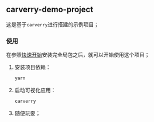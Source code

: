 ## carverry-demo-project

这是基于`carverry`进行搭建的示例项目；



### 使用

在参照[快速开始](https://github.com/xxf1996/carverry#%E5%BF%AB%E9%80%9F%E5%BC%80%E5%A7%8B)安装完全局包之后，就可以开始使用这个项目；

1. 安装项目依赖：

   ```bash
   yarn
   ```

2. 启动可视化应用：

   ```bash
   carverry
   ```

3. 随便玩耍；

​	

